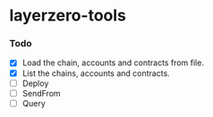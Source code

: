 # layerzero-tools

### Todo
- [x] Load the chain, accounts and contracts from file.
- [x] List the chains, accounts and contracts.
- [ ] Deploy
- [ ] SendFrom
- [ ] Query